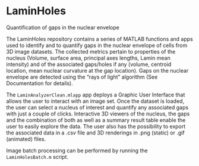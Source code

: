 # LaminHoles
Quantification of gaps in the nuclear envelope

The LaminHoles repository contains a series of MATLAB functions and apps used to identify and to quantify gaps in the nuclear envelope of cells from 3D image datasets. The collected metrics pertain to properties of the nucleus (Volume, surface area, principal axes lengths, Lamin mean intensity) and of the associated gaps/holes if any (volume, centroid location, mean nuclear curvature at the gap location). Gaps on the nuclear envelope are detected using the “rays of light” algorithm (See Documentation for details).

The `LaminAnalyzerClean.mlapp` app deploys a Graphic User Interface that allows the user to interact with an image set. Once the dataset is loaded, the user can select a nucleus of interest and quantify any associated gaps with just a couple of clicks. Interactive 3D viewers of the nucleus, the gaps and the combination of both as well as a summary result table enable the user to easily explore the data. The user also has the possibility to export the associated data in a .csv file and 3D renderings in .png (static) or .gif (animated) files.

Image batch processing can be performed by running the `LaminHolesBatch.m` script.

